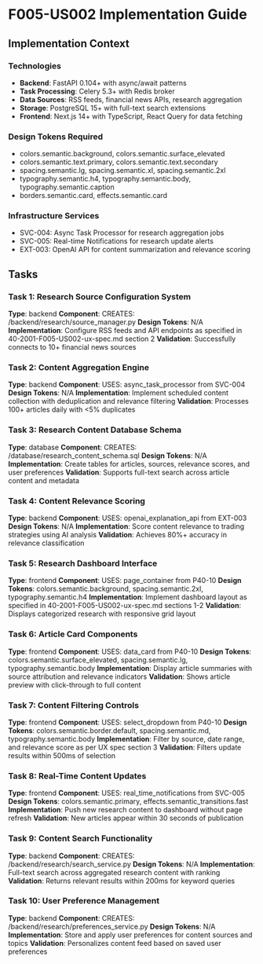 # F005-US002 Implementation Guide

## Implementation Context

### Technologies
- **Backend**: FastAPI 0.104+ with async/await patterns
- **Task Processing**: Celery 5.3+ with Redis broker
- **Data Sources**: RSS feeds, financial news APIs, research aggregation
- **Storage**: PostgreSQL 15+ with full-text search extensions
- **Frontend**: Next.js 14+ with TypeScript, React Query for data fetching

### Design Tokens Required
- colors.semantic.background, colors.semantic.surface_elevated
- colors.semantic.text.primary, colors.semantic.text.secondary
- spacing.semantic.lg, spacing.semantic.xl, spacing.semantic.2xl
- typography.semantic.h4, typography.semantic.body, typography.semantic.caption
- borders.semantic.card, effects.semantic.card

### Infrastructure Services
- SVC-004: Async Task Processor for research aggregation jobs
- SVC-005: Real-time Notifications for research update alerts
- EXT-003: OpenAI API for content summarization and relevance scoring

## Tasks

### Task 1: Research Source Configuration System
**Type**: backend
**Component**: CREATES: /backend/research/source_manager.py
**Design Tokens**: N/A
**Implementation**: 
Configure RSS feeds and API endpoints as specified in 40-2001-F005-US002-ux-spec.md section 2
**Validation**: Successfully connects to 10+ financial news sources

### Task 2: Content Aggregation Engine
**Type**: backend
**Component**: USES: async_task_processor from SVC-004
**Design Tokens**: N/A
**Implementation**: 
Implement scheduled content collection with deduplication and relevance filtering
**Validation**: Processes 100+ articles daily with <5% duplicates

### Task 3: Research Content Database Schema
**Type**: database
**Component**: CREATES: /database/research_content_schema.sql
**Design Tokens**: N/A
**Implementation**: 
Create tables for articles, sources, relevance scores, and user preferences
**Validation**: Supports full-text search across article content and metadata

### Task 4: Content Relevance Scoring
**Type**: backend
**Component**: USES: openai_explanation_api from EXT-003
**Design Tokens**: N/A
**Implementation**: 
Score content relevance to trading strategies using AI analysis
**Validation**: Achieves 80%+ accuracy in relevance classification

### Task 5: Research Dashboard Interface
**Type**: frontend
**Component**: USES: page_container from P40-10
**Design Tokens**: colors.semantic.background, spacing.semantic.2xl, typography.semantic.h4
**Implementation**: 
Implement dashboard layout as specified in 40-2001-F005-US002-ux-spec.md sections 1-2
**Validation**: Displays categorized research with responsive grid layout

### Task 6: Article Card Components
**Type**: frontend
**Component**: USES: data_card from P40-10
**Design Tokens**: colors.semantic.surface_elevated, spacing.semantic.lg, typography.semantic.body
**Implementation**: 
Display article summaries with source attribution and relevance indicators
**Validation**: Shows article preview with click-through to full content

### Task 7: Content Filtering Controls
**Type**: frontend
**Component**: USES: select_dropdown from P40-10
**Design Tokens**: colors.semantic.border.default, spacing.semantic.md, typography.semantic.body
**Implementation**: 
Filter by source, date range, and relevance score as per UX spec section 3
**Validation**: Filters update results within 500ms of selection

### Task 8: Real-Time Content Updates
**Type**: frontend
**Component**: USES: real_time_notifications from SVC-005
**Design Tokens**: colors.semantic.primary, effects.semantic_transitions.fast
**Implementation**: 
Push new research content to dashboard without page refresh
**Validation**: New articles appear within 30 seconds of publication

### Task 9: Content Search Functionality
**Type**: backend
**Component**: CREATES: /backend/research/search_service.py
**Design Tokens**: N/A
**Implementation**: 
Full-text search across aggregated research content with ranking
**Validation**: Returns relevant results within 200ms for keyword queries

### Task 10: User Preference Management
**Type**: backend
**Component**: CREATES: /backend/research/preferences_service.py
**Design Tokens**: N/A
**Implementation**: 
Store and apply user preferences for content sources and topics
**Validation**: Personalizes content feed based on saved user preferences
